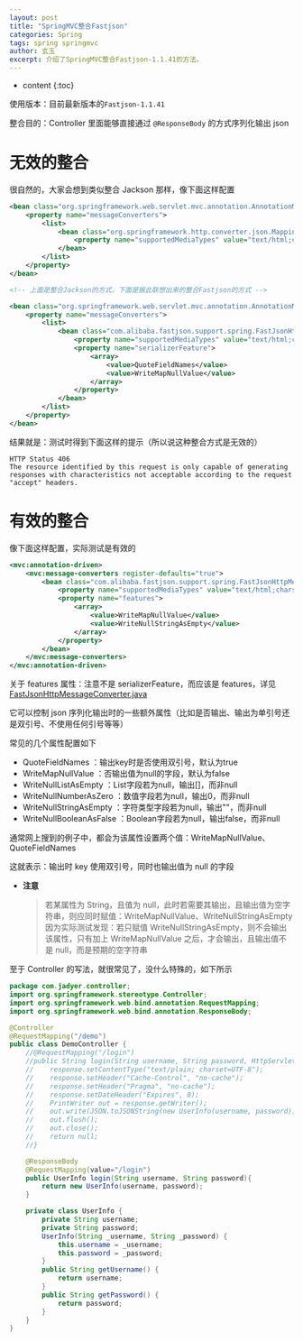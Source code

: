 ```yaml
---
layout: post
title: "SpringMVC整合Fastjson"
categories: Spring
tags: spring springmvc
author: 玄玉
excerpt: 介绍了SpringMVC整合Fastjson-1.1.41的方法。
---
```


* content
{:toc}


使用版本：目前最新版本的`Fastjson-1.1.41`

整合目的：Controller 里面能够直接通过 `@ResponseBody` 的方式序列化输出 json

# 无效的整合

很自然的，大家会想到类似整合 Jackson 那样，像下面这样配置

```xml
<bean class="org.springframework.web.servlet.mvc.annotation.AnnotationMethodHandlerAdapter">
    <property name="messageConverters">
        <list>
            <bean class="org.springframework.http.converter.json.MappingJacksonHttpMessageConverter">
                <property name="supportedMediaTypes" value="text/html;charset=UTF-8"/>
            </bean>
        </list>
    </property>
</bean>

<!-- 上面是整合Jackson的方式，下面是据此联想出来的整合Fastjson的方式 -->

<bean class="org.springframework.web.servlet.mvc.annotation.AnnotationMethodHandlerAdapter">
    <property name="messageConverters">
        <list>
            <bean class="com.alibaba.fastjson.support.spring.FastJsonHttpMessageConverter">
                <property name="supportedMediaTypes" value="text/html;charset=UTF-8"/>
                <property name="serializerFeature">
                    <array>
                        <value>QuoteFieldNames</value>
                        <value>WriteMapNullValue</value>
                    </array>
                </property>
            </bean>
        </list>
    </property>
</bean>
```

结果就是：测试时得到下面这样的提示（所以说这种整合方式是无效的）

```
HTTP Status 406
The resource identified by this request is only capable of generating responses with characteristics not acceptable according to the request "accept" headers.
```

# 有效的整合

像下面这样配置，实际测试是有效的

```xml
<mvc:annotation-driven>
    <mvc:message-converters register-defaults="true">
        <bean class="com.alibaba.fastjson.support.spring.FastJsonHttpMessageConverter">
            <property name="supportedMediaTypes" value="text/html;charset=UTF-8"/>
            <property name="features">
                <array>
                    <value>WriteMapNullValue</value>
                    <value>WriteNullStringAsEmpty</value>
                </array>
            </property>
        </bean>
    </mvc:message-converters>
</mvc:annotation-driven>
```

关于 features 属性：注意不是 serializerFeature，而应该是 features，详见 [FastJsonHttpMessageConverter.java](https://github.com/alibaba/fastjson/blob/master/src/main/java/com/alibaba/fastjson/support/spring/FastJsonHttpMessageConverter.java)

它可以控制 json 序列化输出时的一些额外属性（比如是否输出、输出为单引号还是双引号、不使用任何引号等等）

常见的几个属性配置如下

* QuoteFieldNames          ：输出key时是否使用双引号，默认为true
* WriteMapNullValue        ：否输出值为null的字段，默认为false
* WriteNullListAsEmpty     ：List字段若为null，输出[]，而非null
* WriteNullNumberAsZero    ：数值字段若为null，输出0，而非null
* WriteNullStringAsEmpty   ：字符类型字段若为null，输出""，而非null
* WriteNullBooleanAsFalse  ：Boolean字段若为null，输出false，而非null

通常网上搜到的例子中，都会为该属性设置两个值：WriteMapNullValue、QuoteFieldNames

这就表示：输出时 key 使用双引号，同时也输出值为 null 的字段

* **注意**

    > 若某属性为 String，且值为 null，此时若需要其输出，且输出值为空字符串，则应同时赋值：WriteMapNullValue、WriteNullStringAsEmpty<br>
    因为实际测试发现：若只赋值 WriteNullStringAsEmpty，则不会输出该属性，只有加上 WriteMapNullValue 之后，才会输出，且输出值不是 null，而是预期的空字符串

至于 Controller 的写法，就很常见了，没什么特殊的，如下所示

```java
package com.jadyer.controller;
import org.springframework.stereotype.Controller;
import org.springframework.web.bind.annotation.RequestMapping;
import org.springframework.web.bind.annotation.ResponseBody;

@Controller
@RequestMapping("/demo")
public class DemoController {
    //@RequestMapping("/login")
    //public String login(String username, String password, HttpServletResponse response) throws IOException{
    //    response.setContentType("text/plain; charset=UTF-8");
    //    response.setHeader("Cache-Control", "no-cache");
    //    response.setHeader("Pragma", "no-cache");
    //    response.setDateHeader("Expires", 0);
    //    PrintWriter out = response.getWriter();
    //    out.write(JSON.toJSONString(new UserInfo(username, password)));
    //    out.flush();
    //    out.close();
    //    return null;
    //}

    @ResponseBody
    @RequestMapping(value="/login")
    public UserInfo login(String username, String password){
        return new UserInfo(username, password);
    }

    private class UserInfo {
        private String username;
        private String password;
        UserInfo(String _username, String _password) {
            this.username = _username;
            this.password = _password;
        }
        public String getUsername() {
            return username;
        }
        public String getPassword() {
            return password;
        }
    }
}
```